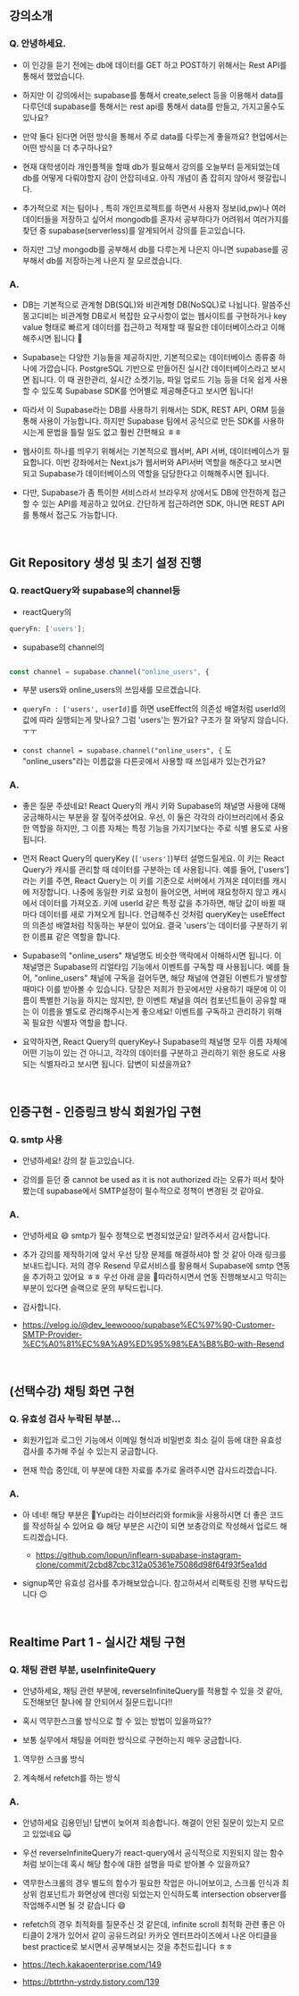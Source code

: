 ## 강의소개

### Q. 안녕하세요.

- 이 인강을 듣기 전에는 db에 데이터를 GET 하고 POST하기 위해서는 Rest API를 통해서 했었습니다.

- 하지만 이 강의에서는 supabase를 통해서 create,select 등을 이용해서 data를 다루던데 supabase를 통해서는 rest api를 통해서 data를 만들고, 가지고올수도 있나요?

- 만약 둘다 된다면 어떤 방식을 통해서 주로 data를 다루는게 좋을까요? 현업에서는 어떤 방식을 더 추구하나요?

- 현재 대학생이라 개인플젝을 할때 db가 필요해서 강의를 오늘부터 듣게되었는데 db를 어떻게 다뤄야할지 감이 안잡히네요. 아직 개념이 좀 잡히지 않아서 헷갈립니다.

- 추가적으로 저는 팀이나 , 특히 개인프로젝트를 하면서 사용자 정보(id,pw)나 여러 데이터들을 저장하고 싶어서 mongodb를 혼자서 공부하다가 어려워서 여러가지를 찾던 중 supabase(serverless)를 알게되어서 강의를 듣고있습니다.

- 하지만 그냥 mongodb를 공부해서 db를 다루는게 나은지 아니면 supabase를 공부해서 db를 저장하는게 나은지 잘 모르겠습니다.

### A.

- DB는 기본적으로 관계형 DB(SQL)와 비관계형 DB(NoSQL)로 나뉩니다. 말씀주신 몽고디비는 비관계형 DB로서 복잡한 요구사항이 없는 웹사이트를 구현하거나 key value 형태로 빠르게 데이터를 접근하고 적재할 때 필요한 데이터베이스라고 이해해주시면 됩니다 🙂

- Supabase는 다양한 기능들을 제공하지만, 기본적으로는 데이터베이스 종류중 하나에 가깝습니다. PostgreSQL 기반으로 만들어진 실시간 데이터베이스라고 보시면 됩니다. 이 때 권한관리, 실시간 소켓기능, 파일 업로드 기능 등을 더욱 쉽게 사용할 수 있도록 Supabase SDK를 언어별로 제공해준다고 보시면 됩니다!

- 따라서 이 Supabase라는 DB를 사용하기 위해서는 SDK, REST API, ORM 등을 통해 사용이 가능합니다. 하지만 Supabase 팀에서 공식으로 만든 SDK를 사용하시는게 문법을 틀릴 일도 없고 훨씬 간편해요 ㅎㅎ

- 웹사이트 하나를 띄우기 위해서는 기본적으로 웹서버, API 서버, 데이터베이스가 필요합니다. 이번 강좌에서는 Next.js가 웹서버와 API서버 역할을 해준다고 보시면 되고 Supabase가 데이터베이스의 역할을 담당한다고 이해해주시면 됩니다.

- 다만, Supabase가 좀 특이한 서비스라서 브라우저 상에서도 DB에 안전하게 접근할 수 있는 API를 제공하고 있어요. 간단하게 접근하려면 SDK, 아니면 REST API를 통해서 접근도 가능합니다.

<br/>

## Git Repository 생성 및 초기 설정 진행

### Q. reactQuery와 supabase의 channel등

- reactQuery의

```js
queryFn: ['users'];
```

- supabase의 channel의

```js

const channel = supabase.channel("online_users", {

```

- 부분 users와 online_users의 쓰임새를 모르겠습니다.

- `queryFn : ['users', userId]`를 하면 useEffect의 의존성 배열처럼 userId의 값에 따라 실행되는게 맞나요? 그럼 'users'는 뭔가요? 구조가 잘 와닿지 않습니다.ㅜㅜ

- `const channel = supabase.channel("online_users", {` 도 "online_users"라는 이름값을 다른곳에서 사용할 때 쓰임새가 있는건가요?

### A.

- 좋은 질문 주셨네요! React Query의 캐시 키와 Supabase의 채널명 사용에 대해 궁금해하시는 부분을 잘 짚어주셨어요. 우선, 이 둘은 각각의 라이브러리에서 중요한 역할을 하지만, 그 이름 자체는 특정 기능을 가지기보다는 주로 식별 용도로 사용됩니다.

- 먼저 React Query의 queryKey (`['users']`)부터 설명드릴게요. 이 키는 React Query가 캐시를 관리할 때 데이터를 구분하는 데 사용됩니다. 예를 들어, ['users']라는 키를 주면, React Query는 이 키를 기준으로 서버에서 가져온 데이터를 캐시에 저장합니다. 나중에 동일한 키로 요청이 들어오면, 서버에 재요청하지 않고 캐시에서 데이터를 가져오죠. 키에 userId 같은 특정 값을 추가하면, 해당 값이 바뀔 때마다 데이터를 새로 가져오게 됩니다. 언급해주신 것처럼 queryKey는 useEffect의 의존성 배열처럼 작동하는 부분이 있어요. 결국 'users'는 데이터를 구분하기 위한 이름표 같은 역할을 합니다.

- Supabase의 "online_users" 채널명도 비슷한 맥락에서 이해하시면 됩니다. 이 채널명은 Supabase의 리얼타임 기능에서 이벤트를 구독할 때 사용됩니다. 예를 들어, "online_users" 채널에 구독을 걸어두면, 해당 채널에 연결된 이벤트가 발생할 때마다 이를 받아볼 수 있습니다. 당장은 저희가 한곳에서만 사용하기 때문에 이 이름이 특별한 기능을 하지는 않지만, 한 이벤트 채널을 여러 컴포넌트들이 공유할 때는 이 이름을 별도로 관리해주시는게 좋으세요! 이벤트를 구독하고 관리하기 위해 꼭 필요한 식별자 역할을 합니다.

- 요약하자면, React Query의 queryKey나 Supabase의 채널명 모두 이름 자체에 어떤 기능이 있는 건 아니고, 각각의 데이터를 구분하고 관리하기 위한 용도로 사용되는 식별자라고 보시면 됩니다. 답변이 되셨을까요?

<br/>

## 인증구현 - 인증링크 방식 회원가입 구현

### Q. smtp 사용

- 안녕하세요! 강의 잘 듣고있습니다.

- 강의를 듣던 중 cannot be used as it is not authorized 라는 오류가 떠서 찾아봤는데 supabase에서 SMTP설정이 필수적으로 정책이 변경된 것 같아요.

### A.

- 안녕하세요 😄 smtp가 필수 정책으로 변경되었군요! 알려주셔서 감사합니다.

- 추가 강의를 제작하기에 앞서 우선 당장 문제를 해결하셔야 할 것 같아 아래 링크를 보내드립니다. 저의 경우 Resend 무료서비스를 활용해서 Supabase에 smtp 연동을 추가하고 있어요 ㅎㅎ 우선 아래 글을 따라하시면서 연동 진행해보시고 막히는 부분이 있다면 슬랙으로 문의 부탁드립니다.

- 감사합니다.

- https://velog.io/@dev_leewoooo/supabase%EC%97%90-Customer-SMTP-Provider-%EC%A0%81%EC%9A%A9%ED%95%98%EA%B8%B0-with-Resend

<br/>

## (선택수강) 채팅 화면 구현

### Q. 유효성 검사 누락된 부분...

- 회원가입과 로그인 기능에서 이메일 형식과 비밀번호 최소 길이 등에 대한 유효성 검사를 추가해 주실 수 있는지 궁금합니다.

- 현재 학습 중인데, 이 부분에 대한 자료를 추가로 올려주시면 감사드리겠습니다.

### A.

- 아 네네! 해당 부분은 Yup라는 라이브러리와 formik을 사용하시면 더 좋은 코드를 작성하실 수 있어요 😄 해당 부분은 시간이 되면 보충강의로 작성해서 업로드 해드리겠습니다.

  - https://github.com/lopun/inflearn-supabase-instagram-clone/commit/2cbd87cbc312a05361e75086d98f64f93f5ea1dd

- signup쪽만 유효성 검사를 추가해보았습니다. 참고하셔서 리팩토링 진행 부탁드립니다 😉

<br/>

## Realtime Part 1 - 실시간 채팅 구현

### Q. 채팅 관련 부분, useInfiniteQuery

- 안녕하세요, 채팅 관련 부분에, reverseInfiniteQuery를 적용할 수 있을 것 같아, 도전해보던 찰나에 잘 안되어서 질문드립니다!!

- 혹시 역무한스크롤 방식으로 할 수 있는 방법이 있을까요??

- 보통 실무에서 채팅을 어떠한 방식으로 구현하는지 매우 궁금합니다.

1. 역무한 스크롤 방식

2. 계속해서 refetch를 하는 방식

### A.

- 안녕하세요 김용민님! 답변이 늦어져 죄송합니다. 해결이 안된 질문이 있는지 모르고 있었네요 🙀

- 우선 reverseInfiniteQuery가 react-query에서 공식적으로 지원되지 않는 함수처럼 보이는데 혹시 해당 함수에 대한 설명을 따로 받아볼 수 있을까요?

- 역무한스크롤의 경우 별도의 함수가 필요한 작업은 아니어보이고, 스크롤 인식과 최상위 컴포넌트가 화면상에 렌더링 되었는지 인식하도록 intersection observer를 작업해주시면 될 것 같습니다 😄

- refetch의 경우 최적화를 질문주신 것 같은데, infinite scroll 최적화 관련 좋은 아티클이 2개가 있어서 같이 공유드려요! 카카오 엔터프라이즈에서 나온 아티클을 best practice로 보시면서 공부해보시는 것을 추천드립니다 ㅎㅎ

- https://tech.kakaoenterprise.com/149

- https://bttrthn-ystrdy.tistory.com/139
